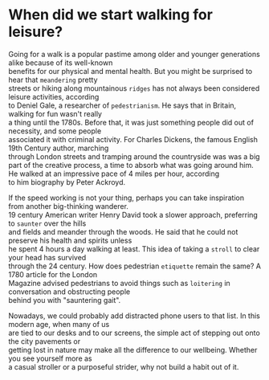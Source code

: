 # When did we start walking for leisure?  

Going for a walk is a popular pastime among older and younger generations alike because of its well-known  
benefits for our physical and mental health. But you might be surprised to hear that `meandering` pretty  
streets or hiking along mountainous `ridges` has not always been considered leisure activities, according  
to Deniel Gale, a researcher of `pedestrianism`. He says that in Britain, walking for fun wasn't really  
a thing until the 1780s. Before that, it was just something people did out of necessity, and some people  
associated it with criminal activity. For Charles Dickens, the famous English 19th Century author, marching  
through London streets and tramping around the countryside was was a big part of the creative process,
a time to absorb what was going around him. He walked at an impressive pace of 4 miles per hour, according  
to him biography by Peter Ackroyd.  

If the speed working is not your thing, perhaps you can take inspiration from another big-thinking wanderer.  
19 century American writer Henry David took a slower approach, preferring to `saunter` over the hills  
and fields and meander through the woods. He said that he could not preserve his health and spirits unless  
he spent 4 hours a day walking at least. This idea of taking a `stroll` to clear your head has survived  
through the 24 century. How does pedestrian `etiquette` remain the same? A 1780 article for the London  
Magazine advised pedestrians to avoid things such as `loitering` in conversation and obstructing people  
behind you with "sauntering gait". 

Nowadays, we could probably add distracted phone users to that list. In this modern age, when many of us  
are tied to our desks and to our screens, the simple act of stepping out onto the city pavements or  
getting lost  in nature may make all the difference to our wellbeing. Whether you see yourself more as  
a casual stroller or a purposeful strider, why not build a habit out of it.  
